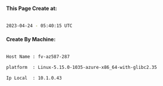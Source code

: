 
   
#### This Page Create at:

```bash

2023-04-24 - 05:40:15 UTC

```

#### Create By Machine:

```bash

Host Name : fv-az587-287

platform  : Linux-5.15.0-1035-azure-x86_64-with-glibc2.35

Ip Local  : 10.1.0.43

```

